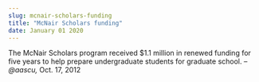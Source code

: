 ```yaml
---
slug: mcnair-scholars-funding
title: "McNair Scholars funding"
date: January 01 2020
---
```


 
<p>
  The McNair Scholars program received $1.1 million in renewed funding for five
  years to help prepare undergraduate students for graduate school. –
  <em>@aascu,</em> Oct. 17, 2012
</p>
 
